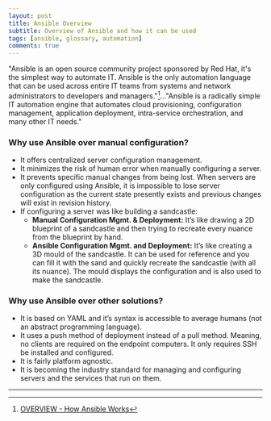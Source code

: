 ```yaml
---
layout: post
title: Ansible Overview
subtitle: Overview of Ansible and how it can be used
tags: [ansible, glossary, automation]
comments: true
---
```

"Ansible is an open source community project sponsored by Red Hat, it's the simplest way to automate IT. Ansible is the only automation language that can be used across entire IT teams from systems and network administrators to developers and managers."[^1]..."Ansible is a radically simple IT automation engine that automates cloud provisioning, configuration management, application deployment, intra-service orchestration, and many other IT needs."

### Why use Ansible over manual configuration?
- It offers centralized server configuration management.
- It minimizes the risk of human error when manually configuring a server.
- It prevents specific manual changes from being lost. When servers are only configured using Ansible, it is impossible to lose server configuration as the current state presently exists and previous changes will exist in revision history.
- If configuring a server was like building a sandcastle:
  - **Manual Configuration Mgmt. & Deployment:** It’s like drawing a 2D blueprint of a sandcastle and then trying to recreate every nuance from the blueprint by hand.
  - **Ansible Configuration Mgmt. and Deployment:** It’s like creating a 3D mould of the sandcastle. It can be used for reference and you can fill it with the sand and quickly recreate the sandcastle (with all its nuance). The mould displays the configuration and is also used to make the sandcastle.

### Why use Ansible over other solutions?
- It is based on YAML and it’s syntax is accessible to average humans (not an abstract programming language).
- It uses a push method of deployment instead of a pull method. Meaning, no clients are required on the endpoint computers. It only requires SSH be installed and configured.
- It is fairly platform agnostic.
- It is becoming the industry standard for managing and configuring servers and the services that run on them.

---
[^1]: [OVERVIEW - How Ansible Works](https://www.ansible.com/overview/how-ansible-works?hsLang=en-us)

